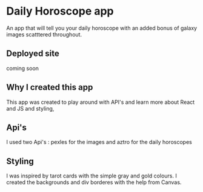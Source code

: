 # Daily Horoscope app

An app that will tell you your daily horoscope with an added bonus of galaxy images scatttered throughout.  

## Deployed site 

coming soon

## Why I created this app

This app was created to play around with API's and learn more about React and JS and styling,

## Api's

I used two Api's : pexles for the images and aztro for the daily horoscopes

## Styling 

I was inspired by tarot cards with the simple gray and gold colours. I created the backgrounds and div borderes with the help from Canvas.
